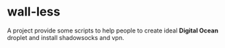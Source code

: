 # wall-less

A project provide some scripts to help people to create ideal **Digital Ocean** droplet and install shadowsocks and vpn.
